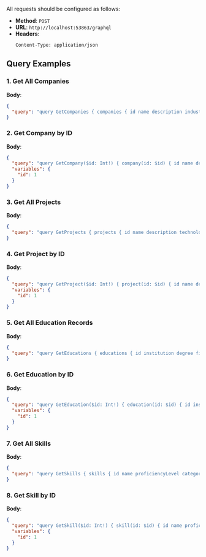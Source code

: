 
All requests should be configured as follows:
- **Method**: `POST`
- **URL**: `http://localhost:53863/graphql`
- **Headers**:
  ```
  Content-Type: application/json
  ```

## Query Examples

### 1. Get All Companies

**Body**:
```json
{
  "query": "query GetCompanies { companies { id name description industry location website employeeCount foundedDate notes } }"
}
```

### 2. Get Company by ID

**Body**:
```json
{
  "query": "query GetCompany($id: Int!) { company(id: $id) { id name description industry location website employeeCount foundedDate notes } }",
  "variables": {
    "id": 1
  }
}
```

### 3. Get All Projects

**Body**:
```json
{
  "query": "query GetProjects { projects { id name description technologies startDate endDate projectUrl sourceCodeUrl isFeatured isOngoing technologiesList } }"
}
```

### 4. Get Project by ID

**Body**:
```json
{
  "query": "query GetProject($id: Int!) { project(id: $id) { id name description technologies startDate endDate projectUrl sourceCodeUrl isFeatured isOngoing technologiesList } }",
  "variables": {
    "id": 1
  }
}
```

### 5. Get All Education Records

**Body**:
```json
{
  "query": "query GetEducations { educations { id institution degree fieldOfStudy startDate endDate grade description isInProgress } }"
}
```

### 6. Get Education by ID

**Body**:
```json
{
  "query": "query GetEducation($id: Int!) { education(id: $id) { id institution degree fieldOfStudy startDate endDate grade description isInProgress } }",
  "variables": {
    "id": 1
  }
}
```

### 7. Get All Skills

**Body**:
```json
{
  "query": "query GetSkills { skills { id name proficiencyLevel category yearsOfExperience description } }"
}
```

### 8. Get Skill by ID

**Body**:
```json
{
  "query": "query GetSkill($id: Int!) { skill(id: $id) { id name proficiencyLevel category yearsOfExperience description } }",
  "variables": {
    "id": 1
  }
}
```